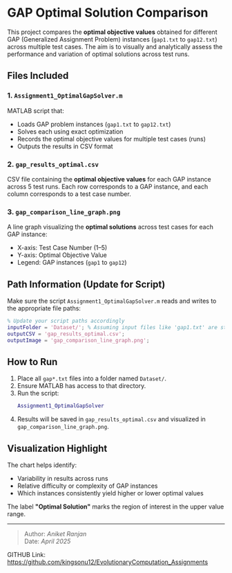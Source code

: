 # GAP Optimal Solution Comparison

This project compares the **optimal objective values** obtained for different GAP (Generalized Assignment Problem) instances (`gap1.txt` to `gap12.txt`) across multiple test cases. The aim is to visually and analytically assess the performance and variation of optimal solutions across test runs.

## Files Included

### 1. `Assignment1_OptimalGapSolver.m`
MATLAB script that:
- Loads GAP problem instances (`gap1.txt` to `gap12.txt`)
- Solves each using exact optimization
- Records the optimal objective values for multiple test cases (runs)
- Outputs the results in CSV format

### 2. `gap_results_optimal.csv`
CSV file containing the **optimal objective values** for each GAP instance across 5 test runs. Each row corresponds to a GAP instance, and each column corresponds to a test case number.

### 3. `gap_comparison_line_graph.png`
A line graph visualizing the **optimal solutions** across test cases for each GAP instance:
- X-axis: Test Case Number (1–5)
- Y-axis: Optimal Objective Value
- Legend: GAP instances (`gap1` to `gap12`)

## Path Information (Update for Script)
Make sure the script `Assignment1_OptimalGapSolver.m` reads and writes to the appropriate file paths:

```matlab
% Update your script paths accordingly
inputFolder = 'Dataset/'; % Assuming input files like 'gap1.txt' are stored here
outputCSV = 'gap_results_optimal.csv';
outputImage = 'gap_comparison_line_graph.png';
```

## How to Run

1. Place all `gap*.txt` files into a folder named `Dataset/`.
2. Ensure MATLAB has access to that directory.
3. Run the script:
   ```matlab
   Assignment1_OptimalGapSolver
   ```
4. Results will be saved in `gap_results_optimal.csv` and visualized in `gap_comparison_line_graph.png`.

## Visualization Highlight

The chart helps identify:
- Variability in results across runs
- Relative difficulty or complexity of GAP instances
- Which instances consistently yield higher or lower optimal values

The label **"Optimal Solution"** marks the region of interest in the upper value range.

---

> Author: *Aniket Ranjan*  
> Date: *April 2025*

GITHUB Link: https://github.com/kingsonu12/EvolutionaryComputation_Assignments
